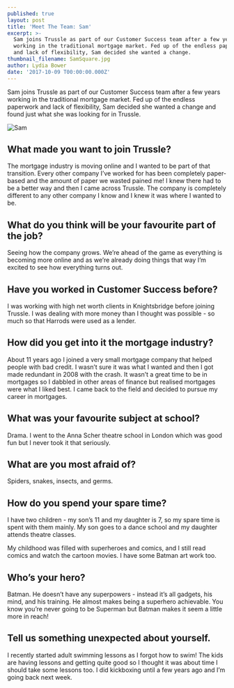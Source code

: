 ```yaml
---
published: true
layout: post
title: 'Meet The Team: Sam'
excerpt: >-
  Sam joins Trussle as part of our Customer Success team after a few years
  working in the traditional mortgage market. Fed up of the endless paperwork
  and lack of flexibility, Sam decided she wanted a change.    
thumbnail_filename: SamSquare.jpg
author: Lydia Bower
date: '2017-10-09 T00:00:00.000Z'
---
```


Sam joins Trussle as part of our Customer Success team after a few years working in the traditional mortgage market. Fed up of the endless paperwork and lack of flexibility, Sam decided she wanted a change and found just what she was looking for in Trussle. 

![Sam]({{site.baseurl}}/images/post_images/Sam.jpg)

## What made you want to join Trussle?
The mortgage industry is moving online and I wanted to be part of that transition. Every other company I’ve worked for has been completely paper-based and the amount of paper we wasted pained me! I knew there had to be a better way and then I came across Trussle. The company is completely different to any other company I know and I knew it was where I wanted to be. 

## What do you think will be your favourite part of the job?
Seeing how the company grows. We’re ahead of the game as everything is becoming more online and as we’re already doing things that way I’m excited to see how everything turns out.

## Have you worked in Customer Success before?
I was working with high net worth clients in Knightsbridge before joining Trussle. I was dealing with more money than I thought was possible - so much so that Harrods were used as a lender.

## How did you get into it the mortgage industry?
About 11 years ago I joined a very small mortgage company that helped people with bad credit. I wasn’t sure it was what I wanted and then I got made redundant in 2008 with the crash. It wasn’t a great time to be in mortgages so I dabbled in other areas of finance but realised mortgages were what I liked best. I came back to the field and decided to pursue my career in mortgages.

## What was your favourite subject at school?
Drama. I went to the Anna Scher theatre school in London which was good fun but I never took it that seriously. 

## What are you most afraid of?
Spiders, snakes, insects, and germs. 

## How do you spend your spare time?
I have two children - my son’s 11 and my daughter is 7, so my spare time is spent with them mainly. My son goes to a dance school and my daughter attends theatre classes. 

My childhood was filled with superheroes and comics, and I still read comics and watch the cartoon movies. I have some Batman art work too.

## Who’s your hero?
Batman. He doesn’t have any superpowers - instead it’s all gadgets, his mind, and his training. He almost makes being a superhero achievable. You know you’re never going to be Superman but Batman makes it seem a little more in reach!

## Tell us something unexpected about yourself.
I recently started adult swimming lessons as I forgot how to swim! The kids are having lessons and getting quite good so I thought it was about time I should take some lessons too. I did kickboxing until a few years ago and I’m going back next week. 

